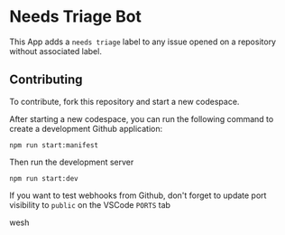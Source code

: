 
# Needs Triage Bot

This App adds a `needs triage` label to any issue opened on a repository without associated label.

## Contributing

To contribute, fork this repository and start a new codespace.

After starting a new codespace, you can run the following command to create a development Github application:

```
npm run start:manifest
```

Then run the development server

```
npm run start:dev
```

If you want to test webhooks from Github, don't forget to update port visibility to `public` on the VSCode `PORTS` tab

wesh
